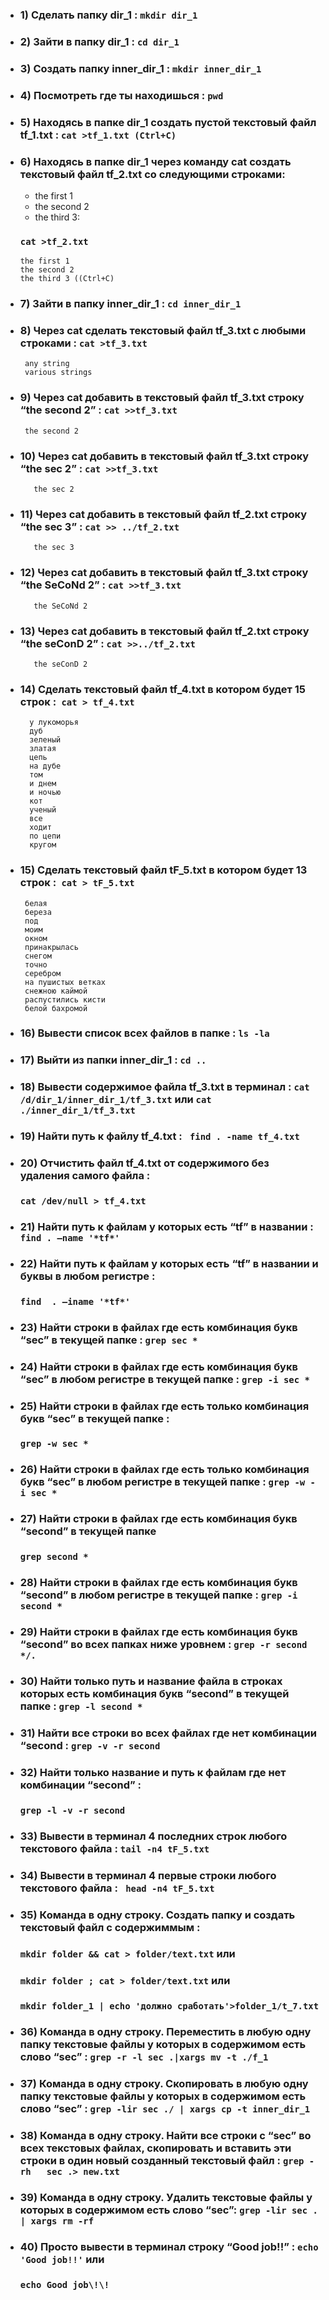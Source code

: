  - ### 1) Сделать папку dir_1 : `mkdir dir_1`
 - ### 2) Зайти в папку dir_1 : `cd dir_1`

 - ### 3) Создать папку inner_dir_1 : `mkdir inner_dir_1`
 - ### 4) Посмотреть где ты находишься : `pwd`
 - ### 5) Находясь в папке dir_1 создать пустой текстовый файл tf_1.txt : `cat >tf_1.txt (Ctrl+C)`
 - ### 6) Находясь в папке dir_1 через команду cat создать текстовый файл tf_2.txt  со следующими строками: 
   -  the first 1
   -  the second 2
   - the third 3:  
  
    ### `cat >tf_2.txt`

       the first 1
       the second 2
       the third 3 ((Ctrl+C) 


- ### 7) Зайти в папку inner_dir_1 : `cd inner_dir_1`

 - ### 8) Через cat сделать текстовый файл tf_3.txt  c любыми строками  : `cat >tf_3.txt`
        any string
        various strings
 

- ### 9) Через cat добавить в текстовый файл tf_3.txt строку “the second 2” : `cat >>tf_3.txt`
       the second 2


- ### 10)  Через cat добавить в текстовый файл tf_3.txt строку “the sec 2” : `cat >>tf_3.txt`
  
                                                           
         the sec 2
 

- ### 11)  Через cat добавить в текстовый файл tf_2.txt строку “the sec 3” :  `cat >> ../tf_2.txt`
         the sec 3
 
 - ### 12) Через cat добавить в текстовый файл tf_3.txt строку “the SeCoNd 2” : `cat >>tf_3.txt`
          the SeCoNd 2
 
- ### 13) Через cat добавить в текстовый файл tf_2.txt строку “the seConD 2” : `cat >>../tf_2.txt`
         the seConD 2
                                                                                                                                                   
 
 - ### 14)  Сделать текстовый файл tf_4.txt в котором будет 15 строк :` cat > tf_4.txt`
         у лукоморья
         дуб
         зеленый
         златая 
         цепь
         на дубе
         том
         и днем
         и ночью
         кот 
         ученый
         все 
         ходит
         по цепи
         кругом                     
                                      

  - ### 15) Сделать текстовый файл tF_5.txt в котором будет 13 строк :` cat > tF_5.txt` 
         белая 
         береза
         под
         моим 
         окном
         принакрылась
         снегом
         точно
         серебром
         на пушистых ветках
         снежною каймой
         распустились кисти
         белой бахромой

- ### 16)  Вывести список всех файлов в папке : `ls -la`
 - ### 17)  Выйти из папки inner_dir_1 : `cd ..`
 - ### 18)  Вывести содержимое файла tf_3.txt в терминал  : `cat /d/dir_1/inner_dir_1/tf_3.txt`  или  `cat ./inner_dir_1/tf_3.txt`
 
 
 - ### 19)  Найти путь к файлу tf_4.txt : ` find . -name tf_4.txt`
 - ### 20)  Отчистить файл tf_4.txt от содержимого без удаления самого файла : 
     ### `cat /dev/null > tf_4.txt`
 - ### 21) Найти путь к файлам у которых есть  “tf” в названии : `find . –name '*tf*'`
 
 - ### 22)  Найти путь к файлам у которых есть  “tf” в названии и буквы в любом регистре :  
   ### `find  . –iname '*tf*'`                               
- ### 23)  Найти строки в файлах где есть комбинация букв “sec” в текущей папке : `grep sec *`
 
 - ### 24)  Найти строки в файлах где есть комбинация букв “sec” в любом регистре в текущей папке : `grep -i sec *`
 
 - ### 25) Найти строки в файлах где есть только комбинация букв “sec” в текущей папке :
    ###  `grep -w sec *`
 
 - ### 26) Найти строки в файлах где есть только комбинация букв “sec” в любом регистре в текущей папке : `grep -w -i sec *`
 
 - ### 27) Найти строки в файлах где есть комбинация букв “second” в текущей папке  
    ###   `grep second *`
 
 - ### 28)  Найти строки в файлах где есть комбинация букв “second” в любом регистре в текущей папке : `grep -i second *`
 
 - ### 29)  Найти строки в файлах где есть комбинация букв “second” во всех папках ниже уровнем : `grep -r second */.`
 

- ### 30)  Найти только путь и название файла в строках которых есть комбинация букв “second” в текущей папке : `grep -l second *`
 
 - ### 31)  Найти все строки во всех файлах где нет комбинации “second : `grep -v -r second`
- ### 32) Найти только название и путь к файлам где нет комбинации “second” : 
  ### `grep -l -v -r second`
 - ### 33)  Вывести в терминал 4 последних строк любого текстового файла : `tail -n4 tF_5.txt`
- ### 34)  Вывести в терминал 4 первые строки любого текстового файла : ` head -n4 tF_5.txt`
 - ### 35) Команда в одну строку. Создать папку и создать текстовый файл с содержиммым :
   ### `mkdir folder && cat > folder/text.txt` или 
   ### `mkdir folder ; cat > folder/text.txt` или
   ### `mkdir folder_1 | echo 'должно сработать'>folder_1/t_7.txt`

- ### 36)  Команда в одну строку. Переместить в любую одну папку текстовые файлы у которых в содержимом есть слово “sec” : `grep -r -l sec .|xargs mv -t ./f_1`
- ### 37) Команда в одну строку. Скопировать в любую одну папку текстовые файлы у которых в содержимом есть слово “sec” : `grep -lir sec ./ | xargs cp -t inner_dir_1`
- ### 38) Команда в одну строку. Найти все строки c “sec” во всех текстовых файлах, скопировать и вставить эти строки в один новый созданный текстовый файл : `grep -rh   sec .> new.txt`
- ### 39) Команда в одну строку. Удалить текстовые файлы у которых в содержимом есть слово “sec”: `grep -lir sec . | xargs rm -rf`
- ### 40) Просто вывести в терминал строку “Good job!!” : `echo 'Good job!!'` или 
  ### `echo Good job\!\!`

